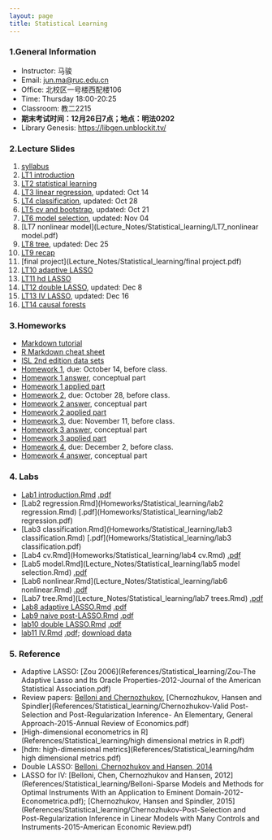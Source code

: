 ```yaml
---
layout: page
title: Statistical Learning
---
```


### 1.General Information
* Instructor: 马骏
* Email: jun.ma@ruc.edu.cn
* Office: 北校区一号楼西配楼106
* Time: Thursday 18:00-20:25
* Classroom: 教二2215
* **期末考试时间：12月26日7点；地点：明法0202**
* Library Genesis: https://libgen.unblockit.tv/

### 2.Lecture Slides
1. [syllabus](https://ruc-econ.github.io/Lecture_Notes/Statistical_learning/syllabus_ML.pdf)
2. [LT1 introduction](https://ruc-econ.github.io/Lecture_Notes/Statistical_learning/LT_1_intro(1).pdf)
3. [LT2 statistical learning](https://ruc-econ.github.io/Lecture_Notes/Statistical_learning/LT2_stat_learning.pdf)
4. [LT3 linear regression](Lecture_Notes/Statistical_learning/LT3_regression_oct14.pdf), updated: Oct 14
5. [LT4 classification](Lecture_Notes/Statistical_learning/LT4_classification_oct28.pdf), updated: Oct 28
6. [LT5 cv and bootstrap](Lecture_Notes/Statistical_learning/LT5_resampling_oct21.pdf), updated: Oct 21
7. [LT6 model selection](Lecture_Notes/Statistical_learning/LT6_model_selection_nov04.pdf), updated: Nov 04
8. [LT7 nonlinear model](Lecture_Notes/Statistical_learning/LT7_nonlinear model.pdf)
9. [LT8 tree](Lecture_Notes/Statistical_learning/LT8_tree_dec25.pdf), updated: Dec 25
10. [LT9 recap](Lecture_Notes/Statistical_learning/LT9_recap.pdf)
11. [final project](Lecture_Notes/Statistical_learning/final project.pdf)
12. [LT10 adaptive LASSO](Lecture_Notes/Statistical_learning/LT10_LASSO.pdf)
13. [LT11 hd LASSO](Lecture_Notes/Statistical_learning/LT11_hd_LASSO.pdf)
14. [LT12 double LASSO](Lecture_Notes/Statistical_learning/LT12_double_LASSO_dec8.pdf), updated: Dec 8
15. [LT13 IV LASSO](Lecture_Notes/Statistical_learning/LT13_LASSO_IV.pdf), updated: Dec 16
16. [LT14 causal forests](Lecture_Notes/Statistical_learning/LT14_causal_forests.pdf)

### 3.Homeworks
* [Markdown tutorial](https://www.markdowntutorial.com/zh-cn/)
* [R Markdown cheat sheet](https://www.rstudio.com/wp-content/uploads/2015/02/rmarkdown-cheatsheet.pdf)
* [ISL 2nd edition data sets](Homeworks/Statistical_learning/ALL+CSV+FILES+-+2nd+Edition+-+corrected.zip)
* [Homework 1](Homeworks/Statistical_learning/HW1.pdf), due: October 14, before class.
* [Homework 1 answer](Homeworks/Statistical_learning/HW1_conceptual_answer.pdf), conceptual part
* [Homework 1 applied part](Homeworks/Statistical_learning/HW1.Rmd)
* [Homework 2](Homeworks/Statistical_learning/HW2.pdf), due: October 28, before class.
* [Homework 2 answer](Homeworks/Statistical_learning/HW2_answer.pdf), conceptual part
* [Homework 2 applied part](Homeworks/Statistical_learning/HW2.zip)
* [Homework 3](Homeworks/Statistical_learning/HW3.pdf), due: November 11, before class.
* [Homework 3 answer](Homeworks/Statistical_learning/HW3_answer.pdf), conceptual part
* [Homework 3 applied part](Homeworks/Statistical_learning/HW3.Rmd)
* [Homework 4](Homeworks/Statistical_learning/HW4.pdf), due: December 2, before class.
* [Homework 4 answer](Homeworks/Statistical_learning/HW4_answer.pdf), conceptual part

### 4. Labs
* [Lab1 introduction.Rmd](Homeworks/Statistical_learning/Lab_1_intro.Rmd) [.pdf](Homeworks/Statistical_learning/Lab_1_intro.pdf)
* [Lab2 regression.Rmd](Homeworks/Statistical_learning/lab2 regression.Rmd) [.pdf](Homeworks/Statistical_learning/lab2 regression.pdf)
* [Lab3 classification.Rmd](Homeworks/Statistical_learning/lab3 classification.Rmd) [.pdf](Homeworks/Statistical_learning/lab3 classification.pdf)
* [Lab4 cv.Rmd](Homeworks/Statistical_learning/lab4 cv.Rmd) [.pdf](Homeworks/Statistical_learning/lab4-cv.pdf)
* [Lab5 model.Rmd](Lecture_Notes/Statistical_learning/lab5 model selection.Rmd) [.pdf](Lecture_Notes/Statistical_learning/lab5-model-selection.pdf)
* [Lab6 nonlinear.Rmd](Lecture_Notes/Statistical_learning/lab6 nonlinear.Rmd) [.pdf](Lecture_Notes/Statistical_learning/lab6-nonlinear.pdf)
* [Lab7 tree.Rmd](Lecture_Notes/Statistical_learning/lab7 trees.Rmd) [.pdf](Lecture_Notes/Statistical_learning/lab7-trees.pdf)
* [Lab8 adaptive LASSO.Rmd](Lecture_Notes/Statistical_learning/lab8_adaptive_LASSO.Rmd) [.pdf](Lecture_Notes/Statistical_learning/lab8_adaptive_LASSO.pdf)
* [Lab9 naive post-LASSO.Rmd](Lecture_Notes/Statistical_learning/lab9_Post_LASSO.Rmd) [.pdf](Lecture_Notes/Statistical_learning/lab9_Post_LASSO.pdf)
* [lab10 double LASSO.Rmd](Lecture_Notes/Statistical_learning/lab10_double_LASSO.Rmd) [.pdf](Lecture_Notes/Statistical_learning/lab10_double_LASSO.pdf)
* [lab11 IV.Rmd](Lecture_Notes/Statistical_learning/lab11_IV.Rmd) [.pdf](Lecture_Notes/Statistical_learning/lab11_IV.pdf); [download data](http://economics.mit.edu/files/2854)

### 5. Reference
* Adaptive LASSO: [Zou 2006](References/Statistical_learning/Zou-The Adaptive Lasso and Its Oracle Properties-2012-Journal of the American Statistical Association.pdf)
* Review papers: [Belloni and Chernozhukov](References/Statistical_learning/LASSO_LectureNotes_AfterFinal_ArXiV.pdf), [Chernozhukov, Hansen and Spindler](References/Statistical_learning/Chernozhukov-Valid Post-Selection and Post-Regularization Inference- An Elementary, General Approach-2015-Annual Review of Economics.pdf)
* [High-dimensional econometrics in R](References/Statistical_learning/high dimensional metrics in R.pdf)
* [hdm: high-dimensional metrics](References/Statistical_learning/hdm high dimensional metrics.pdf)
* Double LASSO: [Belloni, Chernozhukov and Hansen, 2014](References/Statistical_learning/belloni2013.pdf)
* LASSO for IV: [Belloni, Chen, Chernozhukov and Hansen, 2012](References/Statistical_learning/Belloni-Sparse Models and Methods for Optimal Instruments With an Application to Eminent Domain-2012-Econometrica.pdf); [Chernozhukov, Hansen and Spindler, 2015](References/Statistical_learning/Chernozhukov-Post-Selection and Post-Regularization Inference in Linear Models with Many Controls and Instruments-2015-American Economic Review.pdf)
